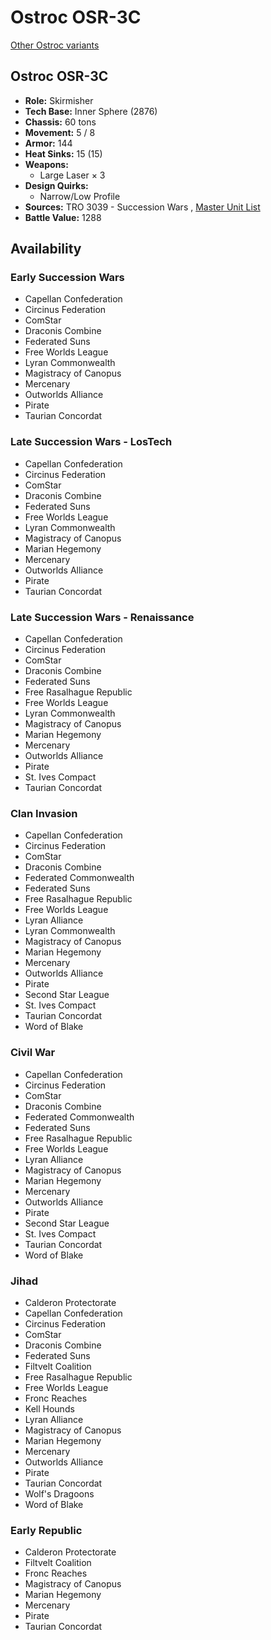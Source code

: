 # Ostroc OSR-3C 

[Other Ostroc variants](../ostroc.md) 

## Ostroc OSR-3C 

- **Role:** Skirmisher 
- **Tech Base:** Inner Sphere (2876) 
- **Chassis:** 60 tons 
- **Movement:** 5 / 8 
- **Armor:** 144 
- **Heat Sinks:** 15 (15) 
- **Weapons:** 
  - Large Laser × 3 
- **Design Quirks:** 
  - Narrow/Low Profile 
- **Sources:** TRO 3039 - Succession Wars , [Master Unit List](http://masterunitlist.info/Unit/Details/2354) 
- **Battle Value:** 1288 

## Availability 

### Early Succession Wars 

- Capellan Confederation 
- Circinus Federation 
- ComStar 
- Draconis Combine 
- Federated Suns 
- Free Worlds League 
- Lyran Commonwealth 
- Magistracy of Canopus 
- Mercenary 
- Outworlds Alliance 
- Pirate 
- Taurian Concordat 

### Late Succession Wars - LosTech 

- Capellan Confederation 
- Circinus Federation 
- ComStar 
- Draconis Combine 
- Federated Suns 
- Free Worlds League 
- Lyran Commonwealth 
- Magistracy of Canopus 
- Marian Hegemony 
- Mercenary 
- Outworlds Alliance 
- Pirate 
- Taurian Concordat 

### Late Succession Wars - Renaissance 

- Capellan Confederation 
- Circinus Federation 
- ComStar 
- Draconis Combine 
- Federated Suns 
- Free Rasalhague Republic 
- Free Worlds League 
- Lyran Commonwealth 
- Magistracy of Canopus 
- Marian Hegemony 
- Mercenary 
- Outworlds Alliance 
- Pirate 
- St. Ives Compact 
- Taurian Concordat 

### Clan Invasion 

- Capellan Confederation 
- Circinus Federation 
- ComStar 
- Draconis Combine 
- Federated Commonwealth 
- Federated Suns 
- Free Rasalhague Republic 
- Free Worlds League 
- Lyran Alliance 
- Lyran Commonwealth 
- Magistracy of Canopus 
- Marian Hegemony 
- Mercenary 
- Outworlds Alliance 
- Pirate 
- Second Star League 
- St. Ives Compact 
- Taurian Concordat 
- Word of Blake 

### Civil War 

- Capellan Confederation 
- Circinus Federation 
- ComStar 
- Draconis Combine 
- Federated Commonwealth 
- Federated Suns 
- Free Rasalhague Republic 
- Free Worlds League 
- Lyran Alliance 
- Magistracy of Canopus 
- Marian Hegemony 
- Mercenary 
- Outworlds Alliance 
- Pirate 
- Second Star League 
- St. Ives Compact 
- Taurian Concordat 
- Word of Blake 

### Jihad 

- Calderon Protectorate 
- Capellan Confederation 
- Circinus Federation 
- ComStar 
- Draconis Combine 
- Federated Suns 
- Filtvelt Coalition 
- Free Rasalhague Republic 
- Free Worlds League 
- Fronc Reaches 
- Kell Hounds 
- Lyran Alliance 
- Magistracy of Canopus 
- Marian Hegemony 
- Mercenary 
- Outworlds Alliance 
- Pirate 
- Taurian Concordat 
- Wolf's Dragoons 
- Word of Blake 

### Early Republic 

- Calderon Protectorate 
- Filtvelt Coalition 
- Fronc Reaches 
- Magistracy of Canopus 
- Marian Hegemony 
- Mercenary 
- Pirate 
- Taurian Concordat 

